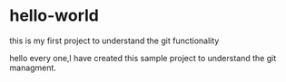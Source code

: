 # hello-world
this is my first project to understand the git functionality


hello every one,I have created this sample project to understand the git managment.
